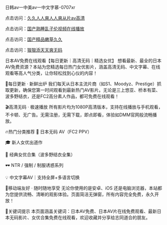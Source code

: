 日韩av一中美av一中文字慕-0707xr


点击访问：<a href="https://gsd-agv.pages.dev/">久久人人爽人人爽从片av高清</a>

点击访问：<a href="https://fdhf-454.pages.dev/">国产熟睡乱子伦视频在线播放</a>

点击访问：<a href="https://bsdf-5f5.pages.dev/">国产精品嫩草久久</a>

点击访问：<a href="https://rtj-3zo.pages.dev/">狠狠添天天爽无码</a>


日本AV免费在线观看【每日更新｜高清无码｜精选女优】
想看最新、最全的日本AV免费资源？本站为您精选每日热门女优影片，涵盖高清无码、中文字幕、在线观看等高人气分类，让你轻松找到心仪的内容！

🌟每日更新 · 新鲜出炉
我们每天从日本主流片商（如S1、Moodyz、Prestige）抓取更新，确保您第一时间观看到最新热门AV影片。无论是三上悠亚、桥本有菜、波多野结衣，还是FC2高分素人作品，都可免费在线观看！

🎬高清无码 · 极速播放
所有影片均为1080P高清版本，支持在线播放与手机观看，不卡顿、无广告。无需注册，无需下载，即点即看，体验如DMM官网般流畅播放。

🔥热门分类推荐
🥇 日本无码 AV（FC2 PPV）

🎓 新人女优出道作

💋 经典女优合集（波多野结衣全集）

🕶️ NTR / 强制 / 制服诱惑系列

💡 中文字幕AV｜支持全屏+多语言切换

📱移动端友好 · 随时随地享受
无论你使用的是安卓、iOS 还是电脑浏览器，本站都为您提供流畅、清晰的观影体验。页面简洁无弹窗，所有内容完全免费，永久开放！

🧩关键词提示
本页面涵盖关键词：日本AV免费、日本AV片在线免费观看、最新日本无码影片、女优合集免费在线观看，欢迎收藏并分享给志同道合的朋友。


<span style="display:none;">[Canonical link](https://github.com/77xduan/78401 ）</span>

